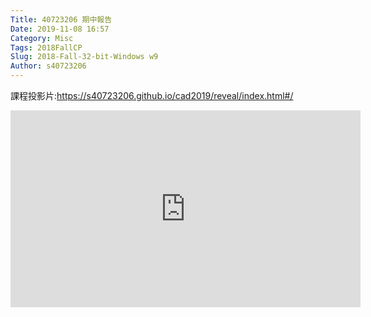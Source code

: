```yaml
---
Title: 40723206 期中報告
Date: 2019-11-08 16:57
Category: Misc
Tags: 2018FallCP
Slug: 2018-Fall-32-bit-Windows w9
Author: s40723206
---
```

課程投影片:<a href="https://s40723206.github.io/cad2019/reveal/index.html#/">https://s40723206.github.io/cad2019/reveal/index.html#/</a>

<iframe width="560" height="315" src="https://www.youtube.com/embed/8tXRPZW-fPU" frameborder="0" allow="accelerometer; autoplay; encrypted-media; gyroscope; picture-in-picture" allowfullscreen></iframe>

